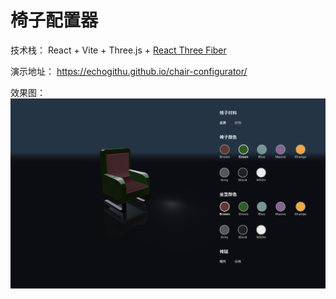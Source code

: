 # 椅子配置器

技术栈： React + Vite + Three.js + [React Three Fiber](https://docs.pmnd.rs/)

演示地址：
https://echogithu.github.io/chair-configurator/

效果图：
![](https://github.com/Echogithu/chair-configurator/blob/main/public/demo.png?raw=true)
